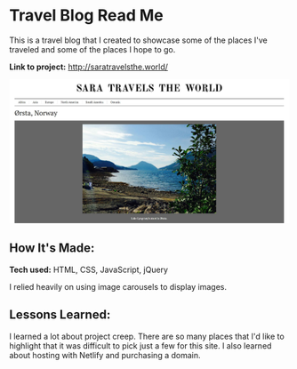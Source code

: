 # Travel Blog Read Me
This is a travel blog that I created to showcase some of the places I've traveled and some of the places I hope to go.

**Link to project:** http://saratravelsthe.world/

![Alt text](/images/screenshot.JPG?raw=true)

## How It's Made:

**Tech used:** HTML, CSS, JavaScript, jQuery

I relied heavily on using image carousels to display images.

## Lessons Learned:

I learned a lot about project creep. There are so many places that I'd like to highlight that it was difficult to pick just a few for this site. I also learned about hosting with Netlify and purchasing a domain.
